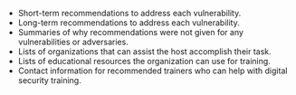 
  * Short-term recommendations to address each vulnerability.
  * Long-term recommendations to address each vulnerability.
  * Summaries of why recommendations were not given for any vulnerabilities or adversaries.
  * Lists of organizations that can assist the host accomplish their task.
  * Lists of educational resources the organization can use for training.
  * Contact information for recommended trainers who can help with digital security training.

